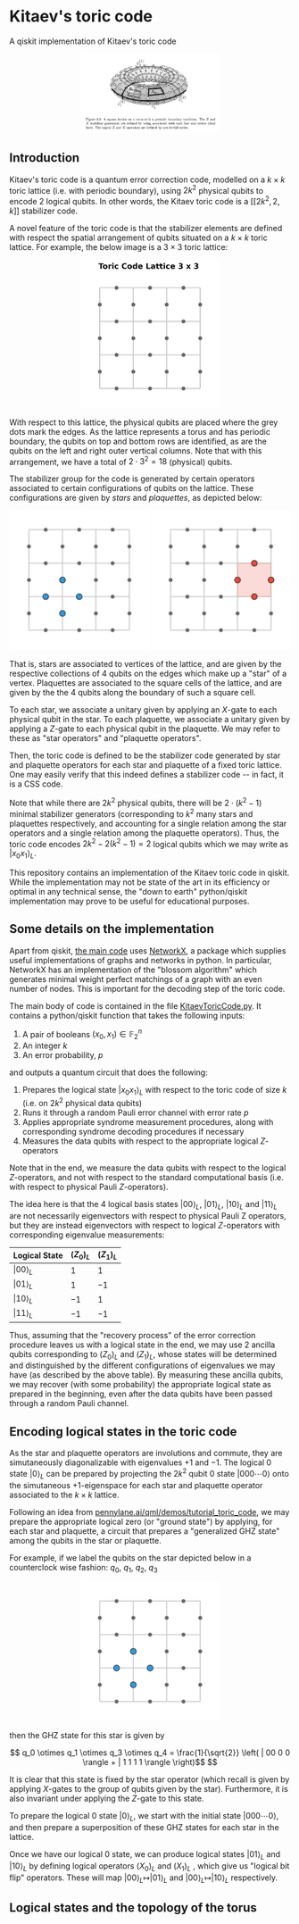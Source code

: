 # Kitaev's toric code
A qiskit implementation of Kitaev's toric code

<p align="center">
<img src="torus_code.png" alt="torus_code" width="250"/>
</p>


## Introduction

Kitaev's toric code is a quantum error correction code, modelled on a $k \times k$ toric lattice (i.e. with periodic boundary), using $2 k^{2}$ physical qubits to encode $2$ logical qubits. In other words, the Kitaev toric code is a $[[2 k^{2} , 2, k]]$ stabilizer code.

A novel feature of the toric code is that the stabilizer elements are defined with respect the spatial arrangement of qubits situated on a $k \times k$ toric lattice. For example, the below image is a $3 \times 3$ toric lattice: 

<p align="center">
<img src="lattice_base.png" alt="lattice" width="250"/>
</p>

With respect to this lattice, the physical qubits are placed where the grey dots mark the edges. As the lattice represents a torus and has periodic boundary, the qubits on top and bottom rows are identified, as are the qubits on the left and right outer vertical columns. 
Note that with this arrangement, we have a total of $2 \cdot 3^{2} = 18$ (physical) qubits.  

The stabilizer group for the code is generated by certain operators associated to certain configurations of qubits on the lattice. These configurations are given by <em>stars</em> and <em>plaquettes</em>, as depicted below:

<p align="center">
<img src="lattice_star_operator.png" alt="lattice" width="250"/>
<img src="lattice_plaquette_operator.png" alt="lattice" width="250"/>
</p>


That is, stars are associated to vertices of the lattice, and are given by the respective collections of $4$ qubits on the edges which make up a "star" of a vertex. Plaquettes are associated to the square cells of the lattice, and are given by the the $4$ qubits along the boundary of such a square cell. 

To each star, we associate a unitary given by applying an $X$-gate to each physical qubit in the star. 
To each plaquette, we associate a unitary given by applying a $Z$-gate to each physical qubit in the plaquette. We may refer to these as "star operators" and "plaquette operators".

Then, the toric code is defined to be the stabilizer code generated by star and plaquette operators for each star and plaquette of a fixed toric lattice. One may easily verify that this indeed defines a stabilizer code -- in fact, it is a CSS code. 

Note that while there are $2 k^{2}$ physical qubits, there will be $2 \cdot (k^{2} - 1 )$ minimal  stabilizer generators (corresponding to $k^{2}$ many stars and plaquettes respectively, and accounting for a single relation among the star operators and a single relation among the plaquette operators). Thus, the toric code encodes $2k ^{2}  -   2 (k^{2} - 1) = 2$ logical qubits which we may write as $| x_{0} x_{1} \rangle_{L}$.

This repository contains an implementation of the Kitaev toric code in qiskit. While the implementation may not be state of the art in its efficiency or optimal in any technical sense, the "down to earth" python/qiskit implementation may prove to be useful for educational purposes. 

## Some details on the implementation

Apart from qiskit, [the main code](KitaevToricCode.py) uses [NetworkX](https://networkx.org/), a package which supplies useful implementations of graphs and networks in python. In particular, NetworkX has an implementation of the "blossom algorithm" which generates minimal weight perfect matchings of a graph with an even number of nodes. This is important for the decoding step of the toric code.


The main body of code is contained in the file [KitaevToricCode.py](KitaevToricCode.py). It contains a python/qiskit function that takes the following inputs: 

1. A pair of booleans $(x_{0}, x_{1}) \in \mathbb{F}^{n}_2$
2. An integer $k$ 
3. An error probability, $p$

and outputs a quantum circuit that does the following:

1. Prepares the logical state $| x_0 x_1 \rangle_L$ with respect to the toric code of size $k$ (i.e. on $2k^{2}$ physical data qubits)
2. Runs it through a random Pauli error channel with error rate $p$
3. Applies appropriate syndrome measurement procedures, along with corresponding syndrome decoding procedures if necessary
4. Measures the data qubits with respect to the appropriate logical $Z$-operators

Note that in the end, we measure the data qubits with respect to the logical $Z$-operators, and not
with respect to the standard computational basis (i.e. with respect to physical Pauli $Z$-operators). 

The idea here is that the $4$ logical basis states $|00\rangle_L$, $|01\rangle_L$, $|10\rangle_L$ and
$|11\rangle_L$ are not necessarily eigenvectors with respect to physical Pauli Z operators, but they are instead eigenvectors with respect to logical $Z$-operators with corresponding eigenvalue measurements:



 Logical State   | $(Z_0)_L$ | $(Z_1)_L$
 --------        | -------   |   ------- 
 $\|00 \rangle_L$  | $1$       | $1$               
 $\|01 \rangle_L$  | $1$       | $-1$              
 $\|10 \rangle_L$  | $-1$      | $1$              
 $\|11 \rangle_L$  | $-1$      | $-1$              

Thus, assuming that the "recovery process" of the error correction procedure leaves us with a logical state in the end, we may use $2$ ancilla qubits corresponding to $(Z_0)_L$ and $(Z_1)_L$, 
whose states will be determined and distinguished by the different configurations of eigenvalues we may have (as described by the above table). By measuring these ancilla qubits, we may recover (with some probability) the appropriate logical state as prepared in the beginning, even after the data qubits have been passed through a random Pauli channel.


## Encoding logical states in the toric code

As the star and plaquette operators are involutions and commute, they are simutaneously diagonalizable with eigenvalues $+1$ and $-1$. The logical $0$ state $| 0 \rangle_L$ can be prepared by projecting the $2k^{2}$ qubit $0$ state $| 0 0 0 \cdots 0 \rangle$ onto the simutaneous $+1$-eigenspace for each star and plaquette operator associated to the $k \times k$ lattice.


Following an idea from [pennylane.ai/qml/demos/tutorial_toric_code](https://pennylane.ai/qml/demos/tutorial_toric_code), we may prepare the appropriate logical zero (or  "ground state") by applying, for each star and plaquette, a circuit that prepares a "generalized GHZ state" among the qubits in the star or plaquette. 

For example, if we label the qubits on the star depicted below in a counterclock wise fashion: $q_0$, $q_1$, $q_2$, $q_3$   

<p align="center">
<img src="lattice_star_operator.png" alt="lattice" width="250"/>
</p>

then the GHZ state for this star is given by 

<p align="center">
$$
q_0 \otimes q_1 \otimes  q_3 \otimes  q_4  = \frac{1}{\sqrt{2}} \left( | 00 0 0 \rangle + | 1 1 1 1 \rangle \right)$$
$$
</p>

It is clear that this state is fixed by the star operator (which recall is given by applying $X$-gates to the group of qubits given by the star). Furthermore, it is also invariant under applying the $Z$-gate to this state.  

To prepare the logical $0$ state $| 0 \rangle_L$, we start with the initial state $| 0 0 0 \cdots 0 \rangle$, and then prepare a superposition of these GHZ states for each star in the lattice.

Once we have our logical $0$ state, we can produce logical states $|01 \rangle_L$ and $|10 \rangle_L$ by defining logical operators $(X_0)_L$ and  $(X_1)_L$ , which give us "logical bit flip" operators. These will map $|00\rangle_L \mapsto |01 \rangle_L$ and $|00\rangle_L \mapsto |10 \rangle_L$ respectively.

## Logical states and the topology of the torus